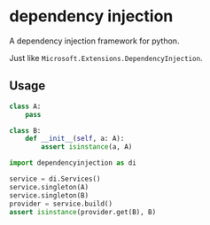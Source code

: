# dependency injection

A dependency injection framework for python.

Just like `Microsoft.Extensions.DependencyInjection`.

## Usage

``` py
class A:
    pass

class B:
    def __init__(self, a: A):
        assert isinstance(a, A)

import dependencyinjection as di

service = di.Services()
service.singleton(A)
service.singleton(B)
provider = service.build()
assert isinstance(provider.get(B), B)
```
